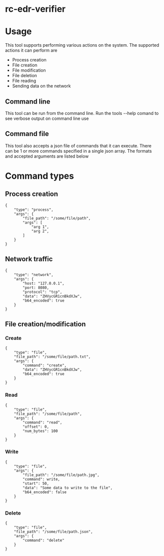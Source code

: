 # rc-edr-verifier

# Usage
This tool supports performing various actions on the system. The supported actions it can perform are
* Process creation
* File creation
* File modification
* File deletion
* File reading
* Sending data on the network

## Command line
This tool can be run from the command line. Run the tools --help comand to see verbose output on command line use

## Command file
This tool also accepts a json file of commands that it can execute. There can be 1 or more commands specified in a single json array. The formats and accepted arguments are listed below 

# Command types
## Process creation
```
{
    "type": "process",
    "args": {
        "file_path": "/some/file/path",
        "args": [
            "arg 1",
            "arg 2",
        ]
    }
}
```

## Network traffic
```
{
    "type": "network",
    "args": {
        "host: "127.0.0.1",
        "port: 8080,
        "protocol": "tcp",
        "data": "ZHVycGR1cnBkdXJw",
        "b64_encoded": true
    }
}
```
## File creation/modification
### Create
```
{
    "type": "file",
    "file_path": "/some/file/path.txt",
    "args": {
        "command": "create",
        "data": "ZHVycGR1cnBkdXJw",
        "b64_encoded": true
    }
}
```
### Read
```
{
    "type": "file",
    "file_path": "/some/file/path",
    "args": {
        "command": "read",
        "offset": 0,
        "num_bytes": 100
    }
}
```
### Write
```
{
    "type": "file",
    "args": {
        "file_path": "/some/file/path.jpg",
        "command": write,
        "start": 50,
        "data": "Some data to write to the file",
        "b64_encoded": false
    }
}
```

### Delete
```
{
    "type": "file",
    "file_path": "/some/file/path.json",
    "args": {
        "command": "delete"
    }
}
```